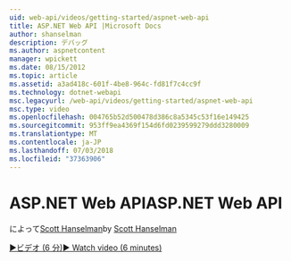 ```yaml
---
uid: web-api/videos/getting-started/aspnet-web-api
title: ASP.NET Web API |Microsoft Docs
author: shanselman
description: デバッグ
ms.author: aspnetcontent
manager: wpickett
ms.date: 08/15/2012
ms.topic: article
ms.assetid: a3ad418c-601f-4be8-964c-fd81f7c4cc9f
ms.technology: dotnet-webapi
msc.legacyurl: /web-api/videos/getting-started/aspnet-web-api
msc.type: video
ms.openlocfilehash: 004765b52d500478d386c8a5345c53f16e149425
ms.sourcegitcommit: 953ff9ea4369f154d6fd0239599279ddd3280009
ms.translationtype: MT
ms.contentlocale: ja-JP
ms.lasthandoff: 07/03/2018
ms.locfileid: "37363906"
---
```

<a name="aspnet-web-api"></a><span data-ttu-id="3fd31-103">ASP.NET Web API</span><span class="sxs-lookup"><span data-stu-id="3fd31-103">ASP.NET Web API</span></span>
====================
<span data-ttu-id="3fd31-104">によって[Scott Hanselman](https://github.com/shanselman)</span><span class="sxs-lookup"><span data-stu-id="3fd31-104">by [Scott Hanselman](https://github.com/shanselman)</span></span>

[<span data-ttu-id="3fd31-105">&#9654;ビデオ (6 分)</span><span class="sxs-lookup"><span data-stu-id="3fd31-105">&#9654; Watch video (6 minutes)</span></span>](https://channel9.msdn.com/Blogs/ASP-NET-Site-Videos/aspnet-web-api)
